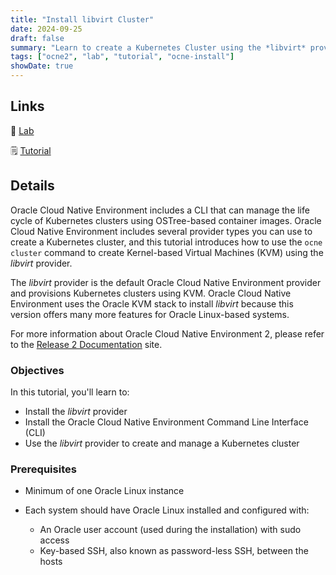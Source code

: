 ```yaml
---
title: "Install libvirt Cluster"
date: 2024-09-25
draft: false
summary: "Learn to create a Kubernetes Cluster using the *libvirt* provider with the Oracle Cloud Native Environment CLI."
tags: ["ocne2", "lab", "tutorial", "ocne-install"]
showDate: true
---
```


## Links

:crescent_moon: [Lab](https://luna.oracle.com/lab/6c3fbf57-8bae-4247-9b09-360b1a513871)

:spiral_notepad: [Tutorial](https://docs.oracle.com/en/learn/ocne2-install-libvirt)

## Details

Oracle Cloud Native Environment includes a CLI that can manage the life cycle of Kubernetes clusters using OSTree-based container images. Oracle Cloud Native Environment includes several provider types you can use to create a Kubernetes cluster, and this tutorial introduces how to use the `ocne cluster` command to create Kernel-based Virtual Machines (KVM) using the *libvirt* provider.

The *libvirt* provider is the default Oracle Cloud Native Environment provider and provisions Kubernetes clusters using KVM. Oracle Cloud Native Environment uses the Oracle KVM stack to install *libvirt* because this version offers many more features for Oracle Linux-based systems.

For more information about Oracle Cloud Native Environment 2, please refer to the [Release 2 Documentation](https://docs.oracle.com/en/operating-systems/olcne/) site.

### Objectives

In this tutorial, you'll learn to:

- Install the *libvirt* provider
- Install the Oracle Cloud Native Environment Command Line Interface (CLI)
- Use the *libvirt* provider to create and manage a Kubernetes cluster

### Prerequisites

- Minimum of one Oracle Linux instance

- Each system should have Oracle Linux installed and configured with:

   - An Oracle user account (used during the installation) with sudo access
   - Key-based SSH, also known as password-less SSH, between the hosts